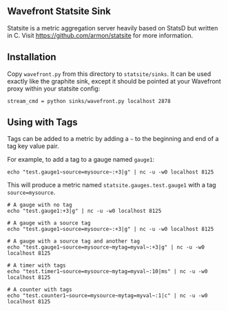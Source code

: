 
## Wavefront Statsite Sink

Statsite is a metric aggregation server heavily based on StatsD but written in C. Visit https://github.com/armon/statsite for more information.

## Installation

Copy `wavefront.py` from this directory to `statsite/sinks`. It can be used exactly like the graphite sink, except it should be pointed at your Wavefront proxy within your statsite config:

```
stream_cmd = python sinks/wavefront.py localhost 2878
```

## Using with Tags

Tags can be added to a metric by adding a `~` to the beginning and end of a tag key value pair.

For example, to add a tag to a gauge named `gauge1`:

`echo "test.gauge1~source=mysource~:+3|g" | nc -u -w0 localhost 8125`

This will produce a metric named `statsite.gauges.test.gauge1` with a tag `source=mysource`.

```
# A gauge with no tag
echo "test.gauge1:+3|g" | nc -u -w0 localhost 8125

# A gauge with a source tag
echo "test.gauge1~source=mysource~:+3|g" | nc -u -w0 localhost 8125

# A gauge with a source tag and another tag
echo "test.gauge1~source=mysource~mytag=myval~:+3|g" | nc -u -w0 localhost 8125

# A timer with tags
echo "test.timer1~source=mysource~mytag=myval~:10|ms" | nc -u -w0 localhost 8125

# A counter with tags
echo "test.counter1~source=mysource~mytag=myval~:1|c" | nc -u -w0 localhost 8125
```
